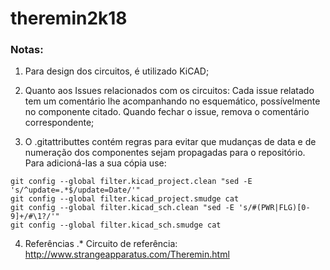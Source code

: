 # theremin2k18

### Notas:

   1. Para design dos circuitos, é utilizado KiCAD;

   2. Quanto aos Issues relacionados com os circuitos: Cada issue relatado tem um
comentário lhe acompanhando no esquemático, possívelmente no componente citado. Quando
fechar o issue, remova o comentário correspondente; 

   3. O .gitattributtes contém regras para evitar que mudanças de data e de numeração
      dos componentes sejam propagadas para o repositório. Para adicioná-las a sua
      cópia use:

```
git config --global filter.kicad_project.clean "sed -E 's/^update=.*$/update=Date/'"
git config --global filter.kicad_project.smudge cat
git config --global filter.kicad_sch.clean "sed -E 's/#(PWR|FLG)[0-9]+/#\1?/'"
git config --global filter.kicad_sch.smudge cat
```

   4. Referências
   .* Circuito de referência: http://www.strangeapparatus.com/Theremin.html
